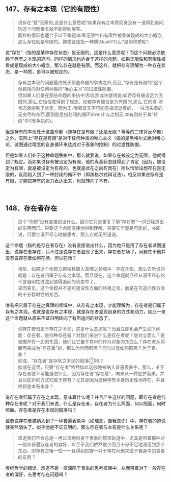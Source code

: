 <h2>147、存有之本现（它的有限性）</h2><blockquote data-pid="vRKEGzL0">说存在“是”无限的,这是什么意思呢?如果存有之本质现身没有一道得到追问,则这个问题根本就不能得到解答。<br>同样的情形也适合于以下命题:如果无限性和有限性被看做现成的大小概念,那么存在就是有限的。抑或这是指一种质(Qualit?t)么?是何种质呢?</blockquote><p data-pid="LCOTRfeY">说“存在”（指的是某种存在状态）是无限的，这是什么意思呢？而这个问题必须依赖于存有之本现的追问。同样的情况也适合于这样的命题，如果无限性和有限性被看成是现成的大小概念，那么存在就是有限。而这样，就把存有理解为一种存在状态，是一种质，是可以被规定的。</p><blockquote data-pid="17KSb-Db">存有之本现的问题最终处于那些命题的争执之外;而且,“存有是有限的”这个命题指向对任何种类的“唯心主义”的过渡性防御。<br>但如果人们是在那些命题的争执中活动,那或许就得说:如若存有被设定为无限的,那么,它恰恰就得到了规定。如若存有被设定为有限的,那么,它的离-基状态就得到了肯定。因为无-限者其实不可能意指流逝着的、一味流失着的无穷尽的东西,而倒是意指封闭的循环(Kreis)!与之相反,本有则处于其“转向”中!(有争执的)。</blockquote><p data-pid="Di8ZKg_R">但是存有的本现处于这些命题（即存在是有限？还是无限？等等的二律背反命题）之外，实际上“存在是有限”是对于任何种类的唯心主义（指的是黑格尔式绝对唯心论，试图通过理念的自身循环来达成对于表象的控制）的过渡性防御。</p><p data-pid="kb63jMRP">但是如果人们处于这种命题争执中，那么就要说，如果存在被设定为无限，他就得到了规定。而如果说存有被设定为有限，他的离基状态就得到了肯定（因为，被设定为有限，就是被设定为有死的，也就是此在之向死而在）所以恰恰设想存在是无限的，反而陷入到了一种封闭的循环中（即黑格尔式辩证法），相反如果说存有是有限，才能把存有的张力表达出来，也就转向了本有。</p><p><br></p><h2>148．存在者存在</h2><blockquote data-pid="Mc4AFLNH">这个“命题”没有直接说出什么。因为它只是重复了用“存在者”一词已经道出的东西而已。只要这个命题直接地得到理解，只要它毕竟是可能的，亦即说，只要它漫不经心地被思考，那么它就无所道说。</blockquote><p data-pid="g-w7Rr9q">这个命题（指的是存在者存在）没有直接说出什么，因为他只是用了存在者试图道出，说存在者存在，只不过是说存在者显现了出来，存在者在场了，问题在于他并没有说存在者如何在场，何以在场？</p><blockquote data-pid="xuSGp_SU">相反，如果这个命题立即被移置入真理之领域中：存在本现，那么它所说的就是：存在者归属于存有之本现。而且现在，这个命题就已经从漫不经心的不言自明性过渡到值得追问的状态中了。<br>显而易见，这个命题并不是可道说性方面的终极之言，而是在可追问性方面的十分暂时性的东西。</blockquote><p data-pid="9evalyOJ">唯有把它置于存在之真理的领域中，从存有之本现，才能理解为，存在者是归属于存有之本现。也就是说存有之本现，就是存在者显现自身的方式和动力，如此一来这个命题就从原来不证自明转向了有所追问的状态了。</p><blockquote data-pid="tbMgGFcL">说存在者归属于存在之本现，这是什么意思呢？而且立即也会产生如下问题：存在者，是何种存在者？对我们来说什么是存在者呢？是对立面么？是被撇开在一边的东西，我们让它置于其中的作为对象的东西么？存在者从照面而来成为“存在着”的，那么为何而照面？何时以及如何照面？为了表-象？<br>抑或，“存在者”是存有之本现的脱落①吗？<br>抑或在这里，只要“存在者”依然如此这般地被纳入普遍表象中，那么，关于存在者就不可能道说什么，因为存在者“存在着”，向来从一种庇护而来，并且以庇护的方式归属于存有？尤其是因为这种存有本身历史性地存在，并且终将是本有本身？</blockquote><p data-pid="zjH0Ncfc">说存在者归属于存在之本现，意味着什么呢？并且产生这样的问题，即存在者是何种存在者呢？对于我们来说，什么是存在者，存在者为什么照面，何以照面，何时照面。存在者是存在本现的脱落吗？</p><p data-pid="FimmtXLZ">或者说存在者被纳入到了一种普遍表象中（如理念，自我意识）中，存在者的道说就突然消失了。似乎他是不证自明的。那么存在者与本有是什么关系呢？</p><blockquote data-pid="NVLCmwd7">难道我们不会总是一再过深地陷身于表象的惯常轨道中，尤其是带着那种对一般和普遍存在者的癖好，以至于我们依然很少而且十分不足地洞见到那个东西，即存有之唯一性一一旦得到把握一对于存在问题来说于自身中包含着的东西？</blockquote><p data-pid="mHELotKS">传统哲学的错误，难道不是一直深陷于表象的思考框架中，从而带着对于一般存在者的偏好，去思考存在问题吗？</p><p></p>